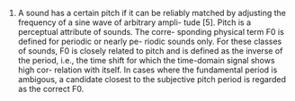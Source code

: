 1. A sound has a certain pitch if it can be reliably matched by adjusting the frequency of a sine wave of arbitrary ampli- tude [5]. Pitch is a perceptual attribute of sounds. The corre- sponding physical term F0 is defined for periodic or nearly pe- riodic sounds only. For these classes of sounds, F0 is closely related to pitch and is defined as the inverse of the period, i.e., the time shift for which the time-domain signal shows high cor- relation with itself. In cases where the fundamental period is ambigous, a candidate closest to the subjective pitch period is regarded as the correct F0.